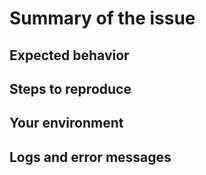 # Summary of the issue

## Expected behavior

## Steps to reproduce

## Your environment

## Logs and error messages
